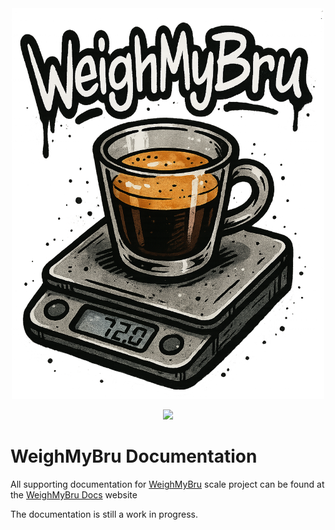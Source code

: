 <div align="center">

<a href="https://031devstudios.github.io/weighmybru-docs/">
    <img src="/images/weighmybru-logo.png" alt="WeighMyBru" width="500" heigh="500">
  </a>

[![](https://dcbadge.limes.pink/api/server/HYp4TSEjSf)](https://discord.gg/HYp4TSEjSf "Join Discord Help Chat")
</div>

# WeighMyBru Documentation
All supporting documentation for [WeighMyBru] scale project can be found at the [WeighMyBru Docs] website<br>

The documentation is still a work in progress.


[WeighMyBru Docs]: https://031devstudios.github.io/weighmybru-docs/
[WeighMyBru]: https://github.com/031devstudios/WeighMyBru
